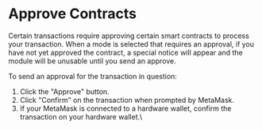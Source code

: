 # Approve Contracts

Certain transactions require approving certain smart contracts to process your transaction. When a mode is selected that requires an approval, if you have not yet approved the contract, a special notice will appear and the module will be unusable until you send an approve.

To send an approval for the transaction in question:

1. Click the "Approve" button.
2. Click "Confirm" on the transaction when prompted by MetaMask.
3. If your MetaMask is connected to a hardware wallet, confirm the transaction on your hardware wallet.\
